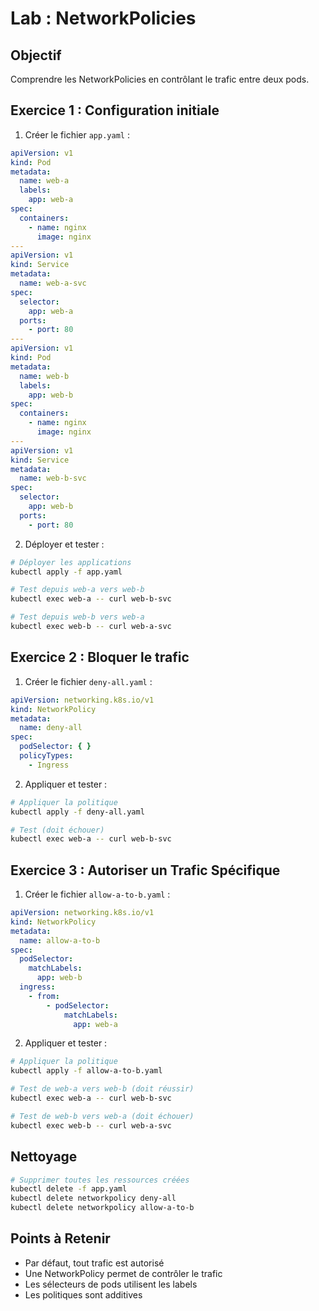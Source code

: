 # Lab : NetworkPolicies

## Objectif

Comprendre les NetworkPolicies en contrôlant le trafic entre deux pods.

## Exercice 1 : Configuration initiale

1. Créer le fichier `app.yaml` :

```yaml
apiVersion: v1
kind: Pod
metadata:
  name: web-a
  labels:
    app: web-a
spec:
  containers:
    - name: nginx
      image: nginx
---
apiVersion: v1
kind: Service
metadata:
  name: web-a-svc
spec:
  selector:
    app: web-a
  ports:
    - port: 80
---
apiVersion: v1
kind: Pod
metadata:
  name: web-b
  labels:
    app: web-b
spec:
  containers:
    - name: nginx
      image: nginx
---
apiVersion: v1
kind: Service
metadata:
  name: web-b-svc
spec:
  selector:
    app: web-b
  ports:
    - port: 80
```

2. Déployer et tester :

```bash
# Déployer les applications
kubectl apply -f app.yaml

# Test depuis web-a vers web-b
kubectl exec web-a -- curl web-b-svc

# Test depuis web-b vers web-a
kubectl exec web-b -- curl web-a-svc
```

## Exercice 2 : Bloquer le trafic

1. Créer le fichier `deny-all.yaml` :

```yaml
apiVersion: networking.k8s.io/v1
kind: NetworkPolicy
metadata:
  name: deny-all
spec:
  podSelector: { }
  policyTypes:
    - Ingress
```

2. Appliquer et tester :

```bash
# Appliquer la politique
kubectl apply -f deny-all.yaml

# Test (doit échouer)
kubectl exec web-a -- curl web-b-svc
```

## Exercice 3 : Autoriser un Trafic Spécifique

1. Créer le fichier `allow-a-to-b.yaml` :

```yaml
apiVersion: networking.k8s.io/v1
kind: NetworkPolicy
metadata:
  name: allow-a-to-b
spec:
  podSelector:
    matchLabels:
      app: web-b
  ingress:
    - from:
        - podSelector:
            matchLabels:
              app: web-a
```

2. Appliquer et tester :

```bash
# Appliquer la politique
kubectl apply -f allow-a-to-b.yaml

# Test de web-a vers web-b (doit réussir)
kubectl exec web-a -- curl web-b-svc

# Test de web-b vers web-a (doit échouer)
kubectl exec web-b -- curl web-a-svc
```

## Nettoyage

```bash
# Supprimer toutes les ressources créées
kubectl delete -f app.yaml
kubectl delete networkpolicy deny-all
kubectl delete networkpolicy allow-a-to-b
```

## Points à Retenir

- Par défaut, tout trafic est autorisé
- Une NetworkPolicy permet de contrôler le trafic
- Les sélecteurs de pods utilisent les labels
- Les politiques sont additives

